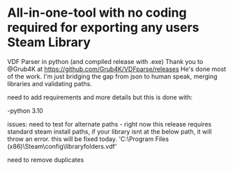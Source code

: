 # All-in-one-tool with no coding required for exporting any users Steam Library
VDF Parser in python (and compiled release with .exe) 
Thank you to @Grub4K at https://github.com/Grub4K/VDFparse/releases
He's done most of the work. I'm just bridging the gap from json to human speak, merging libraries and validating paths. 

need to add requirements and more details but this is done with: 

-python 3.10

issues: 
 need to test for alternate paths - right now this release requires standard steam install paths, if your library isnt at the below path, it will throw an error. this will be fixed today.
'C:\\Program Files (x86)\\Steam\\config\\libraryfolders.vdf'

need to remove duplicates

